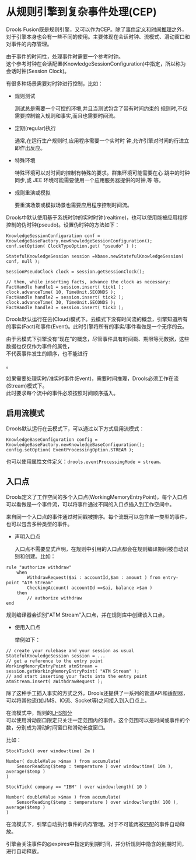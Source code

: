 # 从规则引擎到复杂事件处理(CEP)
Drools Fusion既是规则引擎，又可以作为CEP。除了[事件定义](https://holbrook.github.io/2013/12/21/event_in_CEP.html "事件定义")和[时间推理](https://holbrook.github.io/2013/12/21/Temporal_of_CEP.html "时间推理")之外，对于引擎本身也会有一些不同的使用。主要体现在会话时钟、流模式、滑动窗口和对事件的内存管理。

由于事件的时间性，处理事件时需要一个参考时钟。  
这个参考时钟在会话配置(KnowledgeSessionConfiguration)中指定，所以称为会话时钟(Session Clock)。

有很多种场景需要对时钟进行控制，比如：

*   规则测试
    
    测试总是需要一个可控的环境,并且当测试包含了带有时间约束的 规则时,不仅需要控制输入规则和事实,而且也需要时间流。
    
*   定期(regular)执行
    
    通常,在运行生产规则时,应用程序需要一个实时时 钟,允许引擎对时间的行进立即作出反应。
    
*   特殊环境
    
    特殊环境可以对时间的控制有特殊的要求。群集环境可能需要在心 跳中的时钟同步,或 JEE 环境可能需要使用一个应用服务器提供的时钟,等 等。
    
*   规则重演或模拟
    
    要重演场景或模拟场景也需要应用程序控制时间流。
    

Drools中默认使用基于系统时钟的实时时钟(realtime)，也可以使用能被应用程序控制的伪时钟(pseudo)。设置伪时钟的方法如下：

```plain
KnowledgeSessionConfiguration conf = KnowledgeBaseFactory.newKnowledgeSessionConfiguration();
conf.setOption( ClockTypeOption.get( "pseudo" ) );

StatefulKnowledgeSession session =kbase.newStatefulKnowledgeSession( conf, null );

SessionPseudoClock clock = session.getSessionClock();

// then, while inserting facts, advance the clock as necessary:
FactHandle handle1 = session.insert( tick1 );
clock.advanceTime( 10, TimeUnit.SECONDS );
FactHandle handle2 = session.insert( tick2 );
clock.advanceTime( 30, TimeUnit.SECONDS );
FactHandle handle3 = session.insert( tick3 );
```

Drools默认运行在云(Cloud)模式下。云模式下没有时间流的概念，引擎知道所有的事实(Fact)和事件(Event)。此时引擎将所有的事实/事件看做是一个无序的云。

由于云模式下引擎没有“现在”的概念，尽管事件具有时间戳、期限等元数据，这些数据也仅仅作为事件的属性，  
不代表事件发生的顺序，也不能进行

。

如果需要处理实时/准实时事件(Event)，需要时间推理，Drools必须工作在流(Stream)模式下。  
此时要求每个流中的事件必须按照时间顺序插入。

[](#启用流模式 "启用流模式")启用流模式
-----------------------

Drools默认运行在云模式下，可以通过以下方式启用流模式：

```plain
KnowledgeBaseConfiguration config =
KnowledgeBaseFactory.newKnowledgeBaseConfiguration();
config.setOption( EventProcessingOption.STREAM );
```

也可以使用属性文件定义：`drools.eventProcessingMode = stream`。

[](#入口点 "入口点")入口点
-----------------

Drools定义了工作空间的多个入口点(WorkingMemoryEntryPoint)，每个入口点可以看做是一个事件流，可以将事件通过不同的入口点插入到工作空间中。

来自同一个入口点的事件通过时间戳被排序。每个流既可以包含单一类型的事件，也可以包含多种类型的事件。

*   声明入口点
    
    入口点不需要显式声明，在规则中引用的入口点都会在规则编译期间被自动识别和创建。比如：
    

```plain
rule "authorize withdraw"
    when
        WithdrawRequest($ai : accountId,$am : amount ) from entry-point "ATM Stream"
        CheckingAccount( accountId ==$ai, balance >$am )
    then
        // authorize withdraw
end
```

规则编译器会识别”ATM Stream”入口点，并在规则库中创建该入口点。

*   使用入口点
    
    举例如下：
    

```plain
// create your rulebase and your session as usual
StatefulKnowledgeSession session = ...
// get a reference to the entry point
WorkingMemoryEntryPoint atmStream =
session.getWorkingMemoryEntryPoint( "ATM Stream" );
// and start inserting your facts into the entry point
atmStream.insert( aWithdrawRequest );
```

除了这种手工插入事实的方式之外，Drools还提供了一系列的管道API和适配器，可以将其他流(如JMS、IO流、Socket等)之间接入到入口点上。

在流模式中，规则的[LHS部分](https://holbrook.github.io/2012/12/06/rule_language.html#menuIndex3)  
可以使用滑动窗口限定只关注一定范围内的事件。这个范围可以是时间或事件的个数，分别成为滑动时间窗口和滑动长度窗口。

比如：

```plain
StockTick() over window:time( 2m )

Number( doubleValue >$max ) from accumulate(
	SensorReading($temp : temperature ) over window:time( 10m ), average($temp )
)

StockTick( company == "IBM" ) over window:length( 10 )

Number( doubleValue >$max ) from accumulate(
	SensorReading($temp : temperature ) over window:length( 100 ), average($temp )
)
```

在流模式下，引擎自动执行事件的内存管理。对于不可能再被匹配的事件自动释放。

引擎会关注事件的@expires中指定的到期时间，并分析规则中隐含的到期时间，进行自动释放。